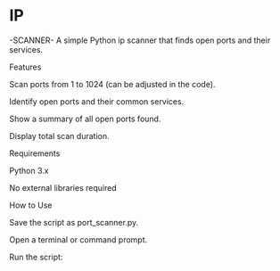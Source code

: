# IP
-SCANNER-
A simple Python ip scanner that finds open ports and their services.

Features

Scan ports from 1 to 1024 (can be adjusted in the code).

Identify open ports and their common services.

Show a summary of all open ports found.

Display total scan duration.

Requirements

Python 3.x

No external libraries required

How to Use

Save the script as port_scanner.py.

Open a terminal or command prompt.

Run the script:
